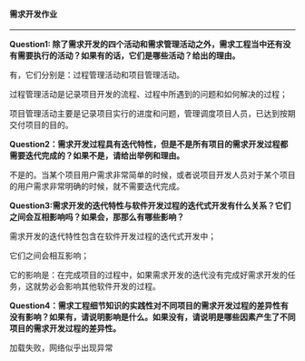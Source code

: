 #### 需求开发作业

------

**Question1: 除了需求开发的四个活动和需求管理活动之外，需求工程当中还有没有需要执行的活动？如果有的话，它们是哪些活动？给出的理由。**

有，它们分别是：过程管理活动和项目管理活动。

过程管理活动是记录项目开发的流程、过程中所遇到的问题和如何解决的过程；

项目管理活动主要是记录项目实行的进度和问题，管理调度项目人员，已达到按期交付项目的目的。



**Question2：需求开发过程具有迭代特性，但是不是所有项目的需求开发过程都需要迭代完成的？如果不是，请给出举例和理由。**

不是的。当某个项目用户需求非常简单的时候，或者说项目开发人员对于某个项目的用户需求非常明确的时候，就不需要迭代完成。

**Question3:需求开发的迭代特性与软件开发过程的迭代式开发有什么关系？它们之间会互相影响吗？如果会，那那么有哪些影响？**

需求开发的迭代特性包含在软件开发过程的迭代式开发中；

它们之间会相互影响；

它的影响是：在完成项目的过程中，如果需求开发的迭代没有完成好需求开发的任务，这就势必会影响其他软件开发的过程。

**Question4：需求工程细节知识的实践性对不同项目的需求开发过程的差异性有没有影响？如果有，请说明影响是什么。如果没有，请说明是哪些因素产生了不同项目的需求开发过程的差异性。**

加载失败，网络似乎出现异常

[^题4]: 题目有些看不懂



